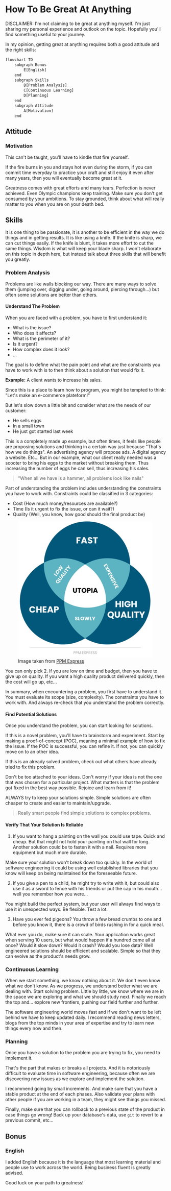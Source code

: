 # How To Be Great At Anything

DISCLAIMER: I'm not claiming to be great at anything myself. I'm just sharing my personal experience and outlook on the topic. Hopefully you'll find something useful to your journey.

In my opinion, getting great at anything requires both a good attitude and the right skills:

```mermaid
flowchart TD
    subgraph Bonus
        E[English]
    end
    subgraph Skills
        B[Problem Analysis]
        C[Continuous Learning]
        D[Planning]
    end
    subgraph Attitude
        A[Motivation]
    end
```

## Attitude

### Motivation

This can't be taught, you'll have to kindle that fire yourself.

If the fire burns in you and stays hot even during the storm, if you can commit time everyday to practice your craft and still enjoy it even after many years, then you will eventually become great at it.

Greatness comes with great efforts and many tears. Perfection is never achieved. Even Olympic champions keep training. Make sure you don't get consumed by your ambitions. To stay grounded, think about what will really matter to you when you are on your death bed.

## Skills

It is one thing to be passionate, it is another to be efficient in the way we do things and in getting results. It is like using a knife. If the knife is sharp, we can cut things easily. If the knife is blunt, it takes more effort to cut the same things. Wisdom is what will keep your blade sharp. I won't elaborate on this topic in depth here, but instead talk about three skills that will benefit you greatly.

### Problem Analysis

Problems are like walls blocking our way. There are many ways to solve them (jumping over, digging under, going around, piercing through...) but often some solutions are better than others.

#### Understand The Problem

When you are faced with a problem, you have to first understand it:
- What is the issue?
- Who does it affects?
- What is the perimeter of it?
- Is it urgent?
- How complex does it look?
- ...

The goal is to define what the pain point and what are the constraints you have to work with is to then think about a solution that would fix it.

**Example:** A client wants to increase his sales.

Since this is a place to learn how to program, you might be tempted to think: "Let's make an e-commerce plateform!"

But let's slow down a little bit and consider what are the needs of our customer:
- He sells eggs
- In a small town
- He just got started last week

This is a completely made up example, but often times, it feels like people are proposing solutions and thinking in a certain way just because "That's how we do things".
An advertising agency will propose ads. A digital agency a website. Etc...
But in our example, what our client really needed was a scooter to bring his eggs to the market without breaking them. Thus increasing the number of eggs he can sell, thus increasing his sales.

> "When all we have is a hammer, all problems look like nails"

Part of understanding the problem includes understanding the constraints you have to work with. Constraints could be classified in 3 categories:
- Cost (How much money/resources are available?)
- Time (Is it urgent to fix the issue, or can it wait?)
- Quality (Well, you know, how good should the final product be)

<figure>
    <img src="./quality-triangle.jpg" alt="Quality Triangle" style="width:420px">
    <figcaption>Image taken from <a href="https://www.ppm.express/glossary/quality-triangle">PPM Express</a></figcaption>
</figure>

You can only pick 2. If you are low on time and budget, then you have to give up on quality. If you want a high quality product delivered quickly, then the cost will go up, etc...

In summary, when encountering a problem, you first have to understand it. You must evaluate its scope (size, complexity). The constraints you have to work with. And always re-check that you understand the problem correctly.

#### Find Potential Solutions

Once you understand the problem, you can start looking for solutions.

If this is a novel problem, you'll have to brainstorm and experiment. Start by making a proof-of-concept (POC), meaning a minimal example of how to fix the issue. If the POC is successful, you can refine it. If not, you can quickly move on to an other idea.

If this is an already solved problem, check out what others have already tried to fix this problem.

Don't be too attached to your ideas. Don't worry if your idea is not the one that was chosen for a particular project. What matters is that the problem got fixed in the best way possible. Rejoice and learn from it!

ALWAYS try to keep your solutions simple. Simple solutions are often cheaper to create and easier to maintain/upgrade.

> Really smart people find simple solutions to complex problems.

#### Verify That Your Solution Is Reliable

1) If you want to hang a painting on the wall you could use tape. Quick and cheap. But that might not hold your painting on that wall for long.
Another solution could be to fasten it with a nail. Requires more equipment but much more durable.

Make sure your solution won't break down too quickly. In the world of software engineering it could be using well established libraries that you know will keep on being maintained for the foreseeable future.

2) If you give a pen to a child, he might try to write with it, but could also use it as a sword to fence with his friends or put the cap in his mouth... well you remember how you were...

You might build the perfect system, but your user will always find ways to use it in unexpected ways. Be flexible. Test a lot.

3) Have you ever fed pigeons? You throw a few bread crumbs to one and before you know it, there is a crowd of birds rushing in for a quick meal.

What ever you do, make sure it can scale. Your application works great when serving 10 users, but what would happen if a hundred came all at once? Would it slow down? Would it crash? Would you lose data?
Well engineered solutions should be efficient and scalable. Simple so that they can evolve as the product's needs grow.

### Continuous Learning

When we start something, we know nothing about it. We don't even know what we don't know.
As we progress, we understand better what we are dealing with. Start solving problem.
Little by little, we know where we are in the space we are exploring and what we should study next.
Finally we reach the top and... explore new frontiers, pushing our field further and further.

The software engineering world moves fast and if we don't want to be left behind we have to keep updated daily.
I recommend reading news letters, blogs from the top minds in your area of expertise and try to learn new things every now and then.

### Planning

Once you have a solution to the problem you are trying to fix, you need to implement it.

That's the part that makes or breaks all projects. And it is notoriously difficult to evaluate time in software engineering, because often we are discovering new issues as we explore and implement the solution.

I recommend going by small increments. And make sure that you have a stable product at the end of each phases. Also validate your plans with other people if you are working in a team, they might see things you missed.

Finally, make sure that you can rollback to a previous state of the product in case things go wrong! Back up your database's data, use `git` to revert to a previous commit, etc...


## Bonus

### English

I added English because it is the language that most learning material and people use to work across the world. Being business fluent is greatly advised.

Good luck on your path to greatness!
